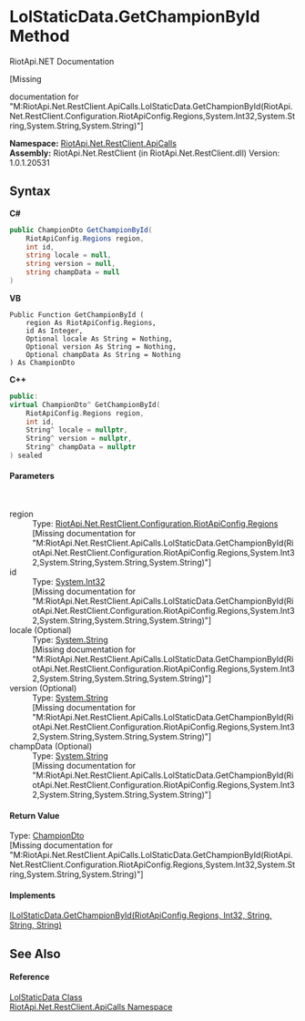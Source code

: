 # LolStaticData.GetChampionById Method 
RiotApi.NET Documentation 

\[Missing <summary> documentation for "M:RiotApi.Net.RestClient.ApiCalls.LolStaticData.GetChampionById(RiotApi.Net.RestClient.Configuration.RiotApiConfig.Regions,System.Int32,System.String,System.String,System.String)"\]

**Namespace:**&nbsp;<a href="ce503962-9d76-4097-585e-86aa8997f5c3">RiotApi.Net.RestClient.ApiCalls</a><br />**Assembly:**&nbsp;RiotApi.Net.RestClient (in RiotApi.Net.RestClient.dll) Version: 1.0.1.20531

## Syntax

**C#**<br />
``` C#
public ChampionDto GetChampionById(
	RiotApiConfig.Regions region,
	int id,
	string locale = null,
	string version = null,
	string champData = null
)
```

**VB**<br />
``` VB
Public Function GetChampionById ( 
	region As RiotApiConfig.Regions,
	id As Integer,
	Optional locale As String = Nothing,
	Optional version As String = Nothing,
	Optional champData As String = Nothing
) As ChampionDto
```

**C++**<br />
``` C++
public:
virtual ChampionDto^ GetChampionById(
	RiotApiConfig.Regions region, 
	int id, 
	String^ locale = nullptr, 
	String^ version = nullptr, 
	String^ champData = nullptr
) sealed
```


#### Parameters
&nbsp;<dl><dt>region</dt><dd>Type: <a href="4d977124-7072-aed6-d4c3-44de17e37ee2">RiotApi.Net.RestClient.Configuration.RiotApiConfig.Regions</a><br />\[Missing <param name="region"/> documentation for "M:RiotApi.Net.RestClient.ApiCalls.LolStaticData.GetChampionById(RiotApi.Net.RestClient.Configuration.RiotApiConfig.Regions,System.Int32,System.String,System.String,System.String)"\]</dd><dt>id</dt><dd>Type: <a href="http://msdn2.microsoft.com/en-us/library/td2s409d" target="_blank">System.Int32</a><br />\[Missing <param name="id"/> documentation for "M:RiotApi.Net.RestClient.ApiCalls.LolStaticData.GetChampionById(RiotApi.Net.RestClient.Configuration.RiotApiConfig.Regions,System.Int32,System.String,System.String,System.String)"\]</dd><dt>locale (Optional)</dt><dd>Type: <a href="http://msdn2.microsoft.com/en-us/library/s1wwdcbf" target="_blank">System.String</a><br />\[Missing <param name="locale"/> documentation for "M:RiotApi.Net.RestClient.ApiCalls.LolStaticData.GetChampionById(RiotApi.Net.RestClient.Configuration.RiotApiConfig.Regions,System.Int32,System.String,System.String,System.String)"\]</dd><dt>version (Optional)</dt><dd>Type: <a href="http://msdn2.microsoft.com/en-us/library/s1wwdcbf" target="_blank">System.String</a><br />\[Missing <param name="version"/> documentation for "M:RiotApi.Net.RestClient.ApiCalls.LolStaticData.GetChampionById(RiotApi.Net.RestClient.Configuration.RiotApiConfig.Regions,System.Int32,System.String,System.String,System.String)"\]</dd><dt>champData (Optional)</dt><dd>Type: <a href="http://msdn2.microsoft.com/en-us/library/s1wwdcbf" target="_blank">System.String</a><br />\[Missing <param name="champData"/> documentation for "M:RiotApi.Net.RestClient.ApiCalls.LolStaticData.GetChampionById(RiotApi.Net.RestClient.Configuration.RiotApiConfig.Regions,System.Int32,System.String,System.String,System.String)"\]</dd></dl>

#### Return Value
Type: <a href="5855d1e7-40f5-fdff-a08b-6b69889f7228">ChampionDto</a><br />\[Missing <returns> documentation for "M:RiotApi.Net.RestClient.ApiCalls.LolStaticData.GetChampionById(RiotApi.Net.RestClient.Configuration.RiotApiConfig.Regions,System.Int32,System.String,System.String,System.String)"\]

#### Implements
<a href="4055f041-ed9a-6f30-c994-8e408c2aa1bc">ILolStaticData.GetChampionById(RiotApiConfig.Regions, Int32, String, String, String)</a><br />

## See Also


#### Reference
<a href="8a32866b-afa0-cd3e-c2d3-ceb87ff1dce1">LolStaticData Class</a><br /><a href="ce503962-9d76-4097-585e-86aa8997f5c3">RiotApi.Net.RestClient.ApiCalls Namespace</a><br />